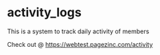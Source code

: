 # activity_logs
This is a system to track daily activity of members


Check out @ https://webtest.pagezinc.com/activity
